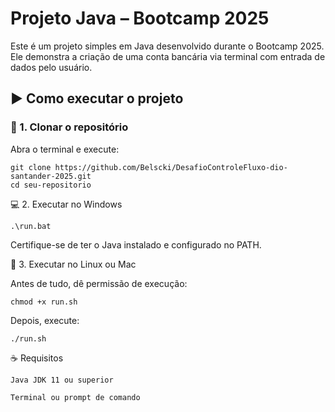 # Projeto Java – Bootcamp 2025

Este é um projeto simples em Java desenvolvido durante o Bootcamp 2025. Ele demonstra a criação de uma conta bancária via terminal com entrada de dados pelo usuário.

## ▶️ Como executar o projeto

### 🔁 1. Clonar o repositório

Abra o terminal e execute:

```
git clone https://github.com/Belscki/DesafioControleFluxo-dio-santander-2025.git
cd seu-repositorio
```

💻 2. Executar no Windows

```
.\run.bat
```

Certifique-se de ter o Java instalado e configurado no PATH.

🐧 3. Executar no Linux ou Mac

Antes de tudo, dê permissão de execução:
```
chmod +x run.sh
```
Depois, execute:
```
./run.sh
```
☕ Requisitos

    Java JDK 11 ou superior

    Terminal ou prompt de comando
